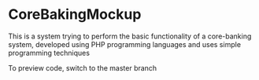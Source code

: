 # CoreBakingMockup
This is a system trying to perform the basic functionality of a core-banking system, developed using PHP programming languages and uses simple programming techniques

To preview code, switch to the master branch
